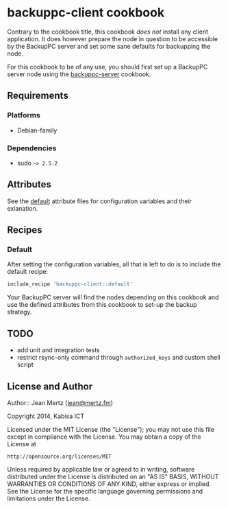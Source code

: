 # backuppc-client cookbook

Contrary to the cookbook title, this cookbook *does not* install any client
application. It does however prepare the node in question to be accessible by
the BackupPC server and set some sane defaults for backupping the node.

For this cookbook to be of any use, you should first set up a BackupPC server
node using the [backuppc-server][] cookbook.

[backuppc-server]: http://community.opscode.com/cookbooks/backuppc-server

## Requirements

### Platforms

* Debian-family

### Dependencies

* sudo `~> 2.5.2`

## Attributes

See the [default][] attribute files for configuration variables and their
exlanation.

[default]: attributes/default.rb

## Recipes

### Default

After setting the configuration variables, all that is left to do is to include
the default recipe:

```ruby
include_recipe 'backuppc-client::default'
```

Your BackupPC server will find the nodes depending on this cookbook and use the
defined attributes from this cookbook to set-up the backup strategy.

## TODO

* add unit and integration tests
* restrict rsync-only command through `authorized_keys` and custom shell script

## License and Author

Author:: Jean Mertz (<jean@mertz.fm>)

Copyright 2014, Kabisa ICT

Licensed under the MIT License (the "License");
you may not use this file except in compliance with the License.
You may obtain a copy of the License at

    http://opensource.org/licenses/MIT

Unless required by applicable law or agreed to in writing, software distributed
under the License is distributed on an "AS IS" BASIS, WITHOUT WARRANTIES OR
CONDITIONS OF ANY KIND, either express or implied. See the License for the
specific language governing permissions and limitations under the License.

